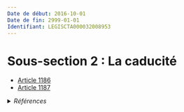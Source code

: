 ```yaml
---
Date de début: 2016-10-01
Date de fin: 2999-01-01
Identifiant: LEGISCTA000032008953
---
```


<h1>Sous-section 2 : La caducité</h1>

- [Article 1186](article_1186.md)
- [Article 1187](article_1187.md)

<details>
  <summary><em>Références</em></summary>

  <h2>Articles faisant référence à la section</h2>
  
  <ul>
    <li>
      <a href="https://legal.tricoteuses.fr//redirection/LEGIARTI000032006591?vers=git&vers=legifrance">Ordonnance n° 2016-131 du 10 février 2016 portant réforme du droit des contrats, du régime général et de la preuve des obligations - article 2 ENTIEREMENT_MODIF</a> CREE source
    </li>
  </ul>
</details>
